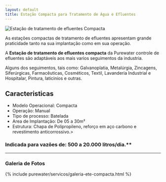 ```yaml
---
layout: default
title: Estação Compacta para Tratamento de Água e Efluentes
---
```


<img class="img-responsive pull-right" src="../../website/images/estacao_compacta.jpg" alt="Estação de tratamento de efluentes Compacta">

<p class="lead">As estações compactas de tratamento de efluentes apresentam grande praticidade tanto na sua implantação como em sua operação.</p> 

<p class="lead">A <strong>Estação de tratamento de efluentes compacta</strong> da Purewater controle de efluentes são adaptáveis aos mais varios seguimentos da industria.</p>

<p class="lead">Alguns dos seguimentos, tais como: Galvanoplatia, Metalúrgia, Zincagens, Siferúrgicas, Farmacêuticas, Cosméticos, Textil, Lavanderia Industrial e Hospitalar, Pintura, laticinios e outras.</p>


## Caracteristicas

- Modelo Operacional: Compacta
- Operação: Manual
- Tipo de processo: Batelada
- Area de Implantação: De 05 a 30m²
- Estrutura: Chapa de Polipropileno, reforço em aço carbono e revestimento anticorrossivo.>

### Indicada para vazões de: 500 a 20.000 litros/dia.**

---

### Galeria de Fotos

{% include purewater/servicos/galeria-ete-compacta.html %}
